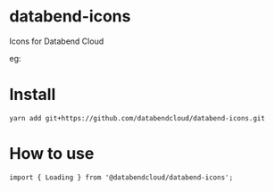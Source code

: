 # databend-icons
Icons for Databend Cloud


eg: 

# Install
```
yarn add git+https://github.com/databendcloud/databend-icons.git
```

# How to use
```
import { Loading } from '@databendcloud/databend-icons';
```
